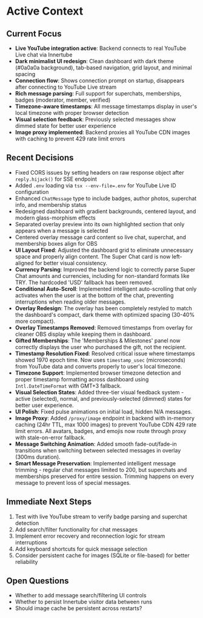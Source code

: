 # Active Context

## Current Focus
- **Live YouTube integration active**: Backend connects to real YouTube Live chat via Innertube
- **Dark minimalist UI redesign**: Clean dashboard with dark theme (#0a0a0a background), tab-based navigation, grid layout, and minimal spacing
- **Connection flow**: Shows connection prompt on startup, disappears after connecting to YouTube Live stream
- **Rich message parsing**: Full support for superchats, memberships, badges (moderator, member, verified)
- **Timezone-aware timestamps**: All message timestamps display in user's local timezone with proper browser detection
- **Visual selection feedback**: Previously selected messages show dimmed state for better user experience
- **Image proxy implemented**: Backend proxies all YouTube CDN images with caching to prevent 429 rate limit errors

## Recent Decisions
- Fixed CORS issues by setting headers on raw response object after `reply.hijack()` for SSE endpoint
- Added `.env` loading via `tsx --env-file=.env` for YouTube Live ID configuration
- Enhanced `ChatMessage` type to include badges, author photos, superchat info, and membership status
- Redesigned dashboard with gradient backgrounds, centered layout, and modern glass-morphism effects
- Separated overlay preview into its own highlighted section that only appears when a message is selected
- Centered overlay message card content so live chat, superchat, and membership boxes align for OBS
- **UI Layout Fixed**: Adjusted the dashboard grid to eliminate unnecessary space and properly align content. The Super Chat card is now left-aligned for better visual consistency.
- **Currency Parsing**: Improved the backend logic to correctly parse Super Chat amounts and currencies, including for non-standard formats like TRY. The hardcoded 'USD' fallback has been removed.
- **Conditional Auto-Scroll**: Implemented intelligent auto-scrolling that only activates when the user is at the bottom of the chat, preventing interruptions when reading older messages.
- **Overlay Redesign**: The overlay has been completely restyled to match the dashboard's compact, dark theme with optimized spacing (30-40% more compact).
- **Overlay Timestamps Removed**: Removed timestamps from overlay for cleaner OBS display while keeping them in dashboard.
- **Gifted Memberships**: The 'Memberships & Milestones' panel now correctly displays the user who purchased the gift, not the recipient.
- **Timestamp Resolution Fixed**: Resolved critical issue where timestamps showed 1970 epoch time. Now uses `timestamp_usec` (microseconds) from YouTube data and converts properly to user's local timezone.
- **Timezone Support**: Implemented browser timezone detection and proper timestamp formatting across dashboard using `Intl.DateTimeFormat` with GMT+3 fallback.
- **Visual Selection States**: Added three-tier visual feedback system - active (selected), normal, and previously-selected (dimmed) states for better user experience.
- **UI Polish**: Fixed pulse animations on initial load, hidden N/A messages.
- **Image Proxy**: Added `/proxy/image` endpoint in backend with in-memory caching (24hr TTL, max 1000 images) to prevent YouTube CDN 429 rate limit errors. All avatars, badges, and emojis now route through proxy with stale-on-error fallback.
- **Message Switching Animation**: Added smooth fade-out/fade-in transitions when switching between selected messages in overlay (300ms duration).
- **Smart Message Preservation**: Implemented intelligent message trimming - regular chat messages limited to 200, but superchats and memberships preserved for entire session. Trimming happens on every message to prevent loss of special messages.

## Immediate Next Steps
1. Test with live YouTube stream to verify badge parsing and superchat detection
2. Add search/filter functionality for chat messages
3. Implement error recovery and reconnection logic for stream interruptions
4. Add keyboard shortcuts for quick message selection
5. Consider persistent cache for images (SQLite or file-based) for better reliability

## Open Questions
- Whether to add message search/filtering UI controls
- Whether to persist Innertube visitor data between runs
- Should image cache be persistent across restarts?
